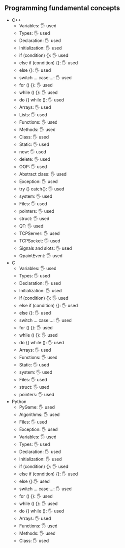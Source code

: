 ## Programming fundamental concepts
 
- С++
    - Variables: 🖐️ used 
    - Types: 🖐 used
    - Declaration: 🖐 used
    - Initialization: 🖐 used
    - if (condition) {}: 🖐 used
    - else if (condition) {}: 🖐 used
    - else {}: 🖐 used
    - switch ... case:...: 🖐 used
    - for () {}: 🖐 used
    - while () {}: 🖐 used
    - do {} while (): 🖐 used
    - Arrays: 🖐 used
    - Lists: 🖐 used
    - Functions: 🖐 used
    - Methods: 🖐 used
    - Class: 🖐 used
    - Static: 🖐 used
    - new: 🖐 used
    - delete: 🖐 used
    - OOP: 🖐 used
    - Abstract class: 🖐 used
    - Exception: 🖐 used
    - try {} catch{}: 🖐 used
    - system: 🖐 used
    - Files: 🖐 used
    - pointers: 🖐 used
    - struct: 🖐 used
    - QT: 🖐 used
    - TCPServer: 🖐 used
    - TCPSocket: 🖐 used
    - Signals and slots: 🖐 used
    - QpaintEvent: 🖐 used
- С
    - Variables: 🖐 used
    - Types: 🖐 used
    - Declaration: 🖐 used
    - Initialization: 🖐 used
    - if (condition) {}: 🖐 used
    - else if (condition) {}: 🖐 used
    - else {}: 🖐 used
    - switch ... case:...: 🖐 used
    - for () {}: 🖐 used
    - while () {}: 🖐 used
    - do {} while (): 🖐 used
    - Arrays: 🖐 used
    - Functions: 🖐 used
    - Static: 🖐 used
    - system: 🖐 used
    - Files: 🖐 used
    - struct: 🖐 used
    - pointers: 🖐 used
- Python
    - PyGame: 🖐 used
    - Algorithms: 🖐 used
    - Files: 🖐 used
    - Exception: 🖐 used
    - Variables: 🖐 used
    - Types: 🖐 used
    - Declaration: 🖐 used
    - Initialization: 🖐 used
    - if (condition) {}: 🖐 used
    - else if (condition) {}: 🖐 used
    - else {}:🖐 used
    - switch ... case:...: 🖐 used
    - for () {}: 🖐 used
    - while () {}: 🖐 used
    - do {} while (): 🖐 used
    - Arrays: 🖐 used
    - Functions: 🖐 used
    - Methods: 🖐 used
    - Class: 🖐 used
  
